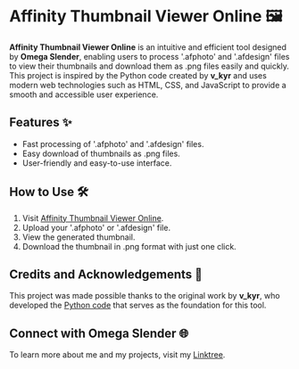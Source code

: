 # Affinity Thumbnail Viewer Online 🖼️
**Affinity Thumbnail Viewer Online** is an intuitive and efficient tool designed by **Omega Slender**, enabling users to process '.afphoto' and '.afdesign' files to view their thumbnails and download them as .png files easily and quickly. This project is inspired by the Python code created by **v_kyr** and uses modern web technologies such as HTML, CSS, and JavaScript to provide a smooth and accessible user experience.

## Features ✨
- Fast processing of '.afphoto' and '.afdesign' files.
- Easy download of thumbnails as .png files.
- User-friendly and easy-to-use interface.

## How to Use 🛠️
1. Visit [Affinity Thumbnail Viewer Online](https://omega-slender.github.io/affinity-thumbnail-viewer-online/).
2. Upload your '.afphoto' or '.afdesign' file.
3. View the generated thumbnail.
4. Download the thumbnail in .png format with just one click.

## Credits and Acknowledgements 💖
This project was made possible thanks to the original work by **v_kyr**, who developed the [Python code](https://forum.affinity.serif.com/index.php?/topic/180457-afthumbs-extracting-png-thumbnails-from-afphoto-and-afdesign-files/) that serves as the foundation for this tool.

## Connect with Omega Slender 🌐
To learn more about me and my projects, visit my [Linktree](https://linktr.ee/omega_slender).
